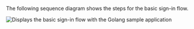 The following sequence diagram shows the steps for the basic sign-in flow.

<div class="three-quarter">

![Displays the basic sign-in flow with the Golang sample application](/img/oie-embedded-sdk/oie-embedded-sdk-go-use-case-basic-sign-on.png)

</div>
